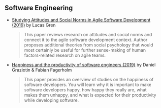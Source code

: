 ## Software Engineering 

* [Studying Attitudes and Social Norms in Agile Software Development (2019)](https://arxiv.org/pdf/1904.09225.pdf) by Lucas Gren
    > This paper reviews research on attitudes and social norms and connect it to the agile software development context. Author proposes additional theories from social psychology that would most certainly be useful for further sense-making of human factors-related research on agile teams.

* [Happiness and the productivity of software engineers (2019)](https://arxiv.org/ftp/arxiv/papers/1904/1904.08239.pdf) by Daniel Graziotin & Fabian Fagerholm
    > This paper provides an overview of studies on the happiness of software developers. You will learn why it is important to make software developers happy, how happy they really are, what makes them unhappy, and what is expected for their productivity while developing software.
